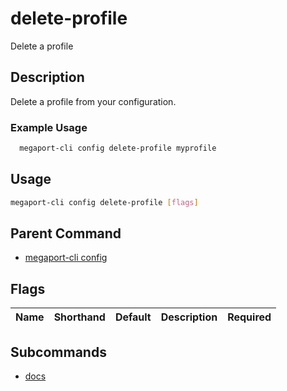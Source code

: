 # delete-profile

Delete a profile

## Description

Delete a profile from your configuration.

### Example Usage

```sh
  megaport-cli config delete-profile myprofile
```

## Usage

```sh
megaport-cli config delete-profile [flags]
```


## Parent Command

* [megaport-cli config](megaport-cli_config.md)
## Flags

| Name | Shorthand | Default | Description | Required |
|------|-----------|---------|-------------|----------|

## Subcommands
* [docs](megaport-cli_config_delete-profile_docs.md)

